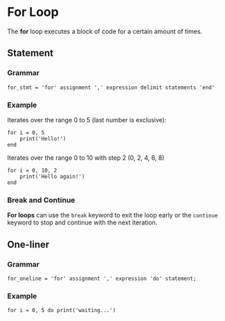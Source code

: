 # For Loop
The **for** loop executes a block of code for a certain amount of times.

## Statement
### Grammar
```ebnf
for_stmt = 'for' assignment ',' expression delimit statements 'end'
```

### Example
Iterates over the range 0 to 5 (last number is exclusive):
```
for i = 0, 5
    print('Hello!')
end
```

Iterates over the range 0 to 10 with step 2 (0, 2, 4, 6, 8)
```
for i = 0, 10, 2
    print('Hello again!')
end
```

### Break and Continue
**For loops** can use the `break` keyword to exit the loop early or the `continue` keyword to stop and continue with the next iteration.

## One-liner
### Grammar
```ebnf
for_oneline	= 'for' assignment ',' expression 'do' statement;
```

### Example
```
for i = 0, 5 do print('waiting...')
```
